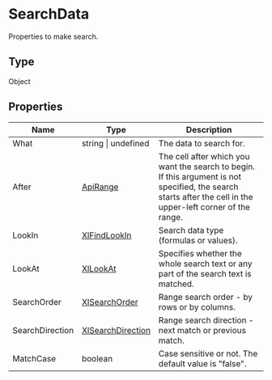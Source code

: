 # SearchData

Properties to make search.

## Type

Object

## Properties

| Name | Type | Description |
| ---- | ---- | ----------- |
| What | string &#124; undefined | The data to search for. |
| After | [ApiRange](../../ApiRange/ApiRange.md) | The cell after which you want the search to begin. If this argument is not specified, the search starts after the cell in the upper-left corner of the range. |
| LookIn | [XlFindLookIn](../../Enumeration/XlFindLookIn.md) | Search data type (formulas or values). |
| LookAt | [XlLookAt](../../Enumeration/XlLookAt.md) | Specifies whether the whole search text or any part of the search text is matched. |
| SearchOrder | [XlSearchOrder](../../Enumeration/XlSearchOrder.md) | Range search order - by rows or by columns. |
| SearchDirection | [XlSearchDirection](../../Enumeration/XlSearchDirection.md) | Range search direction - next match or previous match. |
| MatchCase | boolean | Case sensitive or not. The default value is "false". |

